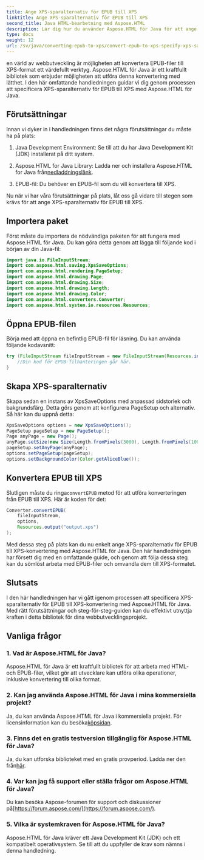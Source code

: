 ```yaml
---
title: Ange XPS-sparalternativ för EPUB till XPS
linktitle: Ange XPS-sparalternativ för EPUB till XPS
second_title: Java HTML-bearbetning med Aspose.HTML
description: Lär dig hur du använder Aspose.HTML för Java för att ange XPS-sparalternativ för EPUB till XPS i denna steg-för-steg-handledning. Konvertera EPUB-filer sömlöst.
type: docs
weight: 12
url: /sv/java/converting-epub-to-xps/convert-epub-to-xps-specify-xps-save-options/
---
```

en värld av webbutveckling är möjligheten att konvertera EPUB-filer till XPS-format ett värdefullt verktyg. Aspose.HTML för Java är ett kraftfullt bibliotek som erbjuder möjligheten att utföra denna konvertering med lätthet. I den här omfattande handledningen guidar vi dig genom processen att specificera XPS-sparalternativ för EPUB till XPS med Aspose.HTML för Java.

## Förutsättningar

Innan vi dyker in i handledningen finns det några förutsättningar du måste ha på plats:

1. Java Development Environment: Se till att du har Java Development Kit (JDK) installerat på ditt system.

2.  Aspose.HTML for Java Library: Ladda ner och installera Aspose.HTML for Java från[nedladdningslänk](https://releases.aspose.com/html/java/).

3. EPUB-fil: Du behöver en EPUB-fil som du vill konvertera till XPS.

Nu när vi har våra förutsättningar på plats, låt oss gå vidare till stegen som krävs för att ange XPS-sparalternativ för EPUB till XPS.

## Importera paket

Först måste du importera de nödvändiga paketen för att fungera med Aspose.HTML för Java. Du kan göra detta genom att lägga till följande kod i början av din Java-fil:

```java
import java.io.FileInputStream;
import com.aspose.html.saving.XpsSaveOptions;
import com.aspose.html.rendering.PageSetup;
import com.aspose.html.drawing.Page;
import com.aspose.html.drawing.Size;
import com.aspose.html.drawing.Length;
import com.aspose.html.drawing.Color;
import com.aspose.html.converters.Converter;
import com.aspose.html.system.io.resources.Resources;
```

## Öppna EPUB-filen

Börja med att öppna en befintlig EPUB-fil för läsning. Du kan använda följande kodavsnitt:

```java
try (FileInputStream fileInputStream = new FileInputStream(Resources.input("input.epub"))) {
    //Din kod för EPUB-filhanteringen går här.
}
```

## Skapa XPS-sparalternativ

Skapa sedan en instans av XpsSaveOptions med anpassad sidstorlek och bakgrundsfärg. Detta görs genom att konfigurera PageSetup och alternativ. Så här kan du uppnå detta:

```java
XpsSaveOptions options = new XpsSaveOptions();
PageSetup pageSetup = new PageSetup();
Page anyPage = new Page();
anyPage.setSize(new Size(Length.fromPixels(3000), Length.fromPixels(1000)));
pageSetup.setAnyPage(anyPage);
options.setPageSetup(pageSetup);
options.setBackgroundColor(Color.getAliceBlue());
```

## Konvertera EPUB till XPS

 Slutligen måste du ringa`convertEPUB` metod för att utföra konverteringen från EPUB till XPS. Här är koden för det:

```java
Converter.convertEPUB(
    fileInputStream,
    options,
    Resources.output("output.xps")
);
```

Med dessa steg på plats kan du nu enkelt ange XPS-sparalternativ för EPUB till XPS-konvertering med Aspose.HTML för Java. Den här handledningen har försett dig med en omfattande guide, och genom att följa dessa steg kan du sömlöst arbeta med EPUB-filer och omvandla dem till XPS-formatet.

## Slutsats

I den här handledningen har vi gått igenom processen att specificera XPS-sparalternativ för EPUB till XPS-konvertering med Aspose.HTML för Java. Med rätt förutsättningar och steg-för-steg-guiden kan du effektivt utnyttja kraften i detta bibliotek för dina webbutvecklingsprojekt.

## Vanliga frågor

### 1. Vad är Aspose.HTML för Java?
Aspose.HTML för Java är ett kraftfullt bibliotek för att arbeta med HTML- och EPUB-filer, vilket gör att utvecklare kan utföra olika operationer, inklusive konvertering till olika format.

### 2. Kan jag använda Aspose.HTML för Java i mina kommersiella projekt?
 Ja, du kan använda Aspose.HTML för Java i kommersiella projekt. För licensinformation kan du besöka[köpsidan](https://purchase.aspose.com/buy).

### 3. Finns det en gratis testversion tillgänglig för Aspose.HTML för Java?
 Ja, du kan utforska biblioteket med en gratis provperiod. Ladda ner den från[här](https://releases.aspose.com/).

### 4. Var kan jag få support eller ställa frågor om Aspose.HTML för Java?
 Du kan besöka Aspose-forumen för support och diskussioner på[https://forum.aspose.com/](https://forum.aspose.com/).

### 5. Vilka är systemkraven för Aspose.HTML för Java?
Aspose.HTML för Java kräver ett Java Development Kit (JDK) och ett kompatibelt operativsystem. Se till att du uppfyller de krav som nämns i denna handledning.